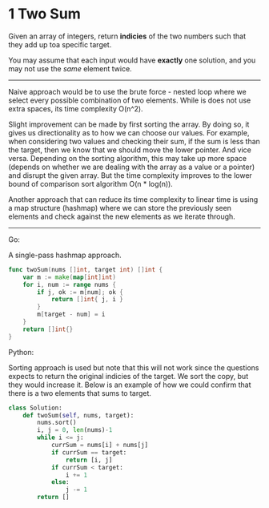 1 Two Sum
=========

Given an array of integers, return **indicies** of the two numbers such that
they add up toa specific target.

You may assume that each input would have **exactly** one solution, and you may
not use the _same_ element twice.

---

Naive approach would be to use the brute force - nested loop where we select
every possible combination of two elements. While is does not use extra spaces,
its time complexity O(n^2).

Slight improvement can be made by first sorting the array. By doing so, it
gives us directionality as to how we can choose our values. For example, when
considering two values and checking their sum, if the sum is less than the
target, then we know that we should move the lower pointer. And vice versa.
Depending on the sorting algorithm, this may take up more space (depends on
whether we are dealing with the array as a value or a pointer) and disrupt the
given array. But the time complexity improves to the lower bound of comparison
sort algorithm O(n * log(n)).

Another approach that can reduce its time complexity to linear time is using
a map structure (hashmap) where we can store the previously seen elements and
check against the new elements as we iterate through.

---

Go: 

A single-pass hashmap approach.

```go
func twoSum(nums []int, target int) []int {
    var m := make(map[int]int)
    for i, num := range nums {
        if j, ok := m[num]; ok {
            return []int{ j, i }
        }
        m[target - num] = i
    }
    return []int{}
}
```

Python:

Sorting approach is used but note that this will not work since the questions
expects to return the original indicies of the target. We sort the copy, but
they would increase it. Below is an example of how we could confirm that there
is a two elements that sums to target.

```python
class Solution:
    def twoSum(self, nums, target):
        nums.sort()
        i, j = 0, len(nums)-1
        while i <= j:
            currSum = nums[i] + nums[j]
            if currSum == target:
                return [i, j]
            if currSum < target:
                i += 1
            else:
                j -= 1
        return []
```


